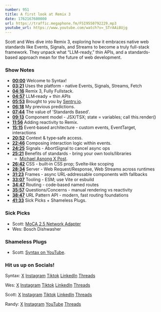```yaml
---
number: 951
title: A first look at Remix 3
date: 1762167600000
url: https://traffic.megaphone.fm/FSI9550792229.mp3
youtube_url: https://www.youtube.com/watch?v=_STrAAi8Ujg
---
```

	
Scott and Wes dive into Remix 3, exploring how it embraces native web standards like Events, Signals, and Streams to become a truly full-stack framework. They unpack what “LLM-ready,” thin APIs, and a standards-based approach mean for the future of web development.

### Show Notes

* **[00:00](#t=00:00)** Welcome to Syntax!
* **[03:21](#t=03:21)** Uses the platform - native Events, Signals, Streams, Fetch
* **[04:16](#t=04:16)** Remix 3, Fully Fullstack.
* **[04:57](#t=04:57)** LLM‑ready + thin APIs
* **[05:53](#t=05:53)** Brought to you by [Sentry.io](https://sentry.io/syntax).
* **[06:18](#t=06:18)** My previous predictions.
* **[07:44](#t=07:44)** The value of 'Standards Based'.
* **[09:13](#t=09:13)** Component model - JSX/TSX; state = variables; call this.render()
* **[11:56](#t=11:56)** Adding reactivity to Remix.
* **[15:15](#t=15:15)** Event‑based architecture - custom events, EventTarget, interactions
* **[20:52](#t=20:52)** Context & type‑safe access.
* **[22:46](#t=22:46)** Composing interaction logic within events.
* **[24:25](#t=24:25)** Signals - AbortSignal to cancel async ops
* **[25:21](#t=25:21)** Benefits of standards - bring your own tools/libraries
  * [Michael Asnong X Post](https://x.com/Valkendorm/status/1977805263790125546).
* **[26:42](#t=26:42)** CSS - built‑in CSS prop; Svelte‑like scoping
* **[28:34](#t=28:34)** Server - Web Request/Response, Web Streams across runtimes
* **[31:23](#t=31:23)** Frames - async URL‑addressable components with fallbacks
* **[33:07](#t=33:07)** Tooling - ESM; use Vite or esbuild
* **[34:47](#t=34:47)** Routing - code‑based named routes
* **[35:57](#t=35:57)** Questions/Concerns - manual rendering vs reactivity
* **[38:47](#t=38:47)** URL Pattern API -  modern, fast routing foundations
* **[41:33](#t=41:33)** Sick Picks + Shameless Plugs.

### Sick Picks

- Scott: [MoCA 2.5 Network Adapter](https://amzn.to/475385d)
- Wes: Bosch Dishwasher

### Shameless Plugs

- Scott: [Syntax on YouTube](https://youtube.com/@syntaxfm).

### Hit us up on Socials!

Syntax: [X](https://twitter.com/syntaxfm) [Instagram](https://www.instagram.com/syntax_fm/) [Tiktok](https://www.tiktok.com/@syntaxfm) [LinkedIn](https://www.linkedin.com/company/96077407/admin/feed/posts/) [Threads](https://www.threads.net/@syntax_fm)

Wes: [X](https://twitter.com/wesbos) [Instagram](https://www.instagram.com/wesbos/) [Tiktok](https://www.tiktok.com/@wesbos) [LinkedIn](https://www.linkedin.com/in/wesbos/) [Threads](https://www.threads.net/@wesbos)

Scott: [X](https://twitter.com/stolinski) [Instagram](https://www.instagram.com/stolinski/) [Tiktok](https://www.tiktok.com/@stolinski) [LinkedIn](https://www.linkedin.com/in/stolinski/) [Threads](https://www.threads.net/@stolinski)

Randy: [X](https://twitter.com/randyrektor) [Instagram](https://www.instagram.com/randyrektor/) [YouTube](https://www.youtube.com/@randyrektor) [Threads](https://www.threads.net/@randyrektor)